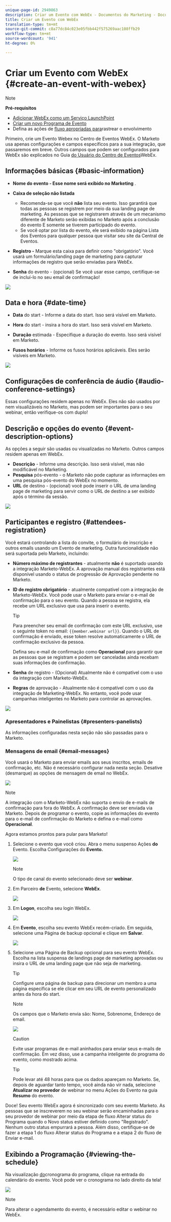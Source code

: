 ```yaml
---
unique-page-id: 2949863
description: Criar um Evento com WebEx - Documentos do Marketing - Documentação do produto
title: Criar um Evento com WebEx
translation-type: tm+mt
source-git-commit: c8a77dc84c023e05fbb442f575269aac108ffb29
workflow-type: tm+mt
source-wordcount: '941'
ht-degree: 0%

---
```



# Criar um Evento com WebEx {#create-an-event-with-webex}

>[!NOTE]
>
>**Pré-requisitos**
>
>* [Adicionar WebEx como um Serviço LaunchPoint](/help/marketo/product-docs/administration/additional-integrations/add-webex-as-a-launchpoint-service.md)
>* [Criar um novo Programa de Evento](/help/marketo/product-docs/demand-generation/events/understanding-events/create-a-new-event-program.md)
>* Defina as ações de [fluxo apropriadas para](http://docs.marketo.com/display/DOCS/Flow+Actions)rastrear o envolvimento


Primeiro, crie um Evento Webex no Centro de Eventos WebEx. O Marketo usa apenas configurações e campos específicos para a sua integração, que passaremos em breve. Outros campos que podem ser configurados para WebEx são explicados no Guia [do Usuário do Centro de Eventos](http://www.cisco.com/c/dam/en/us/td/docs/collaboration/meeting_center/wbs298/wx_ec_host_ug.pdf)WebEx.

## Informações básicas {#basic-information}

* **Nome do evento - Esse nome será exibido no Marketing** .
* **Caixa de seleção não listada**

   * Recomenda-se que você **não** lista seu evento. Isso garantirá que todas as pessoas se registrem por meio da sua landing page de marketing. As pessoas que se registrarem através de um mecanismo diferente de Marketo serão exibidas no Marketo após a conclusão do evento E somente se tiverem participado do evento.
   * Se você optar por lista do evento, ele será exibido na página Lista dos Eventos para qualquer pessoa que visitar seu site da Central de Eventos.

* **Registro -** Marque esta caixa para definir como &quot;obrigatório&quot;. Você usará um formulário/landing page de marketing para capturar informações de registro que serão enviadas para WebEx.
* **Senha** do evento - (opcional) Se você usar esse campo, certifique-se de incluí-lo no seu email de confirmação!

![](assets/image2015-5-28-13-3a30-3a55.png)

## Data e hora {#date-time}

* **Data** do start - Informe a data do start. Isso será visível em Marketo.

* **Hora** do start - insira a hora do start. Isso será visível em Marketo.

* **Duração** estimada - Especifique a duração do evento. Isso será visível em Marketo.

* **Fusos horários** - Informe os fusos horários aplicáveis. Eles serão visíveis em Marketo.

![](assets/image2015-5-28-13-3a37-3a39.png)

## Configurações de conferência de áudio {#audio-conference-settings}

Essas configurações residem apenas no WebEx. Eles não são usados por nem visualizáveis no Marketo, mas podem ser importantes para o seu webinar, então verifique-os com duplo!

## Descrição e opções do evento  {#event-description-options}

As opções a seguir são usadas ou visualizadas no Marketo. Outros campos residem apenas em WebEx.

* **Descrição** - Informe uma descrição. Isso será visível, mas não modificável no Marketing.
* **Pesquisa** pós-evento - o Marketo não pode capturar as informações em uma pesquisa pós-evento do WebEx no momento.
* **URL** de destino - (opcional) você pode inserir o URL de uma landing page de marketing para servir como o URL de destino a ser exibido após o término da sessão.

![](assets/image2015-5-28-13-3a48-3a49.png)

## Participantes e registro {#attendees-registration}

Você estará controlando a lista do convite, o formulário de inscrição e outros emails usando um Evento de marketing. Outra funcionalidade não será suportada pelo Marketo, incluindo:

* **Número máximo de registrantes** - atualmente **não** é suportado usando a integração Marketo-WebEx.  A aprovação manual dos registrantes está disponível usando o status de progressão de Aprovação pendente no Marketo.

* **ID de registro obrigatório** - atualmente compatível com a integração de Marketo-WebEx. Você pode usar o Marketo para enviar o e-mail de confirmação para o seu evento. Quando a pessoa se registra, ela recebe um URL exclusivo que usa para inserir o evento.

   >[!TIP]
   >
   >Para preencher seu email de confirmação com este URL exclusivo, use o seguinte token no email: `{{member.webinar url}}`. Quando o URL de confirmação é enviado, esse token resolve automaticamente o URL de confirmação exclusivo da pessoa.
   >
   >Defina seu e-mail de confirmação como **Operacional** para garantir que as pessoas que se registram e podem ser canceladas ainda recebam suas informações de confirmação.

* **Senha** de registro - (Opcional) Atualmente não é compatível com o uso da integração com Marketo-WebEx.
* **Regras** de aprovação - Atualmente não é compatível com o uso da integração de Marketing-WebEx. No entanto, você pode usar campanhas inteligentes no Marketo para controlar as aprovações.

![](assets/image2015-5-28-14-3a4-3a41.png)

### Apresentadores e Painelistas {#presenters-panelists}

As informações configuradas nesta seção não são passadas para o Marketo.

### Mensagens de email {#email-messages}

Você usará o Marketo para enviar emails aos seus inscritos, emails de confirmação, etc. Não é necessário configurar nada nesta seção. Desative (desmarque) as opções de mensagem de email no WebEx.

![](assets/image2015-5-28-14-3a9-3a14.png)

>[!NOTE]
>
>A integração com o Marketo-WebEx não suporta o envio de e-mails de confirmação para fora do WebEx. A confirmação deve ser enviada via Marketo. Depois de programar o evento, copie as informações do evento para o e-mail de confirmação do Marketo e defina o e-mail como **Operacional**.

Agora estamos prontos para pular para Marketo!

1. Selecione o evento que você criou. Abra o menu suspenso Ações **do** Evento. Escolha Configurações do **Evento.**

   ![](assets/image2015-5-14-16-3a7-3a31.png)

   >[!NOTE]
   >
   >O tipo de canal do evento selecionado deve ser **webinar**.

1. Em Parceiro **de** Evento, selecione **WebEx**.

   ![](assets/image2015-1-30-13-3a58-3a2.png)

1. Em **Logon**, escolha seu login WebEx.

   ![](assets/image2015-5-18-12-3a2-3a26.png)

1. Em **Evento**, escolha seu evento WebEx recém-criado. Em seguida, selecione uma Página de backup opcional e clique em **Salvar**.

   ![](assets/image2015-5-14-16-3a15-3a55.png)

1. Selecione uma Página de Backup opcional para seu evento WebEx. Escolha na lista suspensa de landings page de marketing aprovadas ou insira o URL de uma landing page que não seja de marketing.

   >[!TIP]
   >
   >Configure uma página de backup para direcionar um membro a uma página específica se ele clicar em seu URL de evento personalizado antes da hora do start.

   >[!NOTE]
   >
   >Os campos que o Marketo envia são: Nome, Sobrenome, Endereço de email.

   ![](assets/webex.png)

   >[!CAUTION]
   >
   >Evite usar programas de e-mail aninhados para enviar seus e-mails de confirmação. Em vez disso, use a campanha inteligente do programa do evento, como mostrado acima.

   >[!TIP]
   >
   >Pode levar até 48 horas para que os dados apareçam no Marketo. Se, depois de aguardar tanto tempo, você ainda não vir nada, selecione **Atualizar no provedor** de webinar no menu Ações do Evento na guia **Resumo** do evento.

Doce! Seu evento WebEx agora é sincronizado com seu evento Marketo.  As pessoas que se inscreverem no seu webinar serão encaminhadas para o seu provedor de webinar por meio da etapa de fluxo Alterar status do Programa quando o Novo status estiver definido como &quot;Registrado&quot;. Nenhum outro status empurrará a pessoa. Além disso, certifique-se de fazer a etapa 1 do fluxo Alterar status do Programa e a etapa 2 do fluxo de Enviar e-mail.

## Exibindo a Programação  {#viewing-the-schedule}

Na visualização [do](http://docs.marketo.com/display/docs/program+schedule+view)cronograma do programa, clique na entrada do calendário do evento. Você pode ver o cronograma no lado direito da tela!

![](assets/image2015-5-14-16-3a21-3a41.png)

>[!NOTE]
>
>Para alterar o agendamento do evento, é necessário editar o webinar no WebEx.
